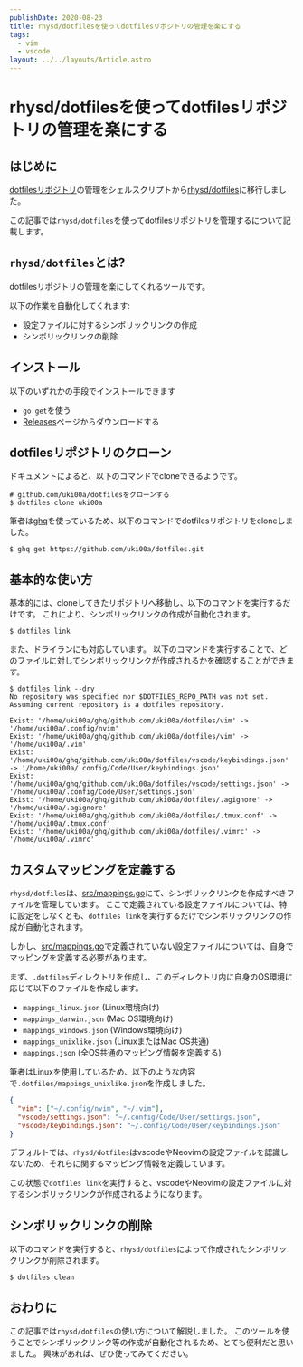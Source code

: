 ```yaml
---
publishDate: 2020-08-23
title: rhysd/dotfilesを使ってdotfilesリポジトリの管理を楽にする
tags:
  - vim
  - vscode
layout: ../../layouts/Article.astro
---
```


# rhysd/dotfilesを使ってdotfilesリポジトリの管理を楽にする

## はじめに

[dotfilesリポジトリ](https://github.com/uki00a/dotfiles)の管理をシェルスクリプトから[rhysd/dotfiles](https://github.com/rhysd/dotfiles)に移行しました。

この記事では`rhysd/dotfiles`を使ってdotfilesリポジトリを管理するについて記載します。

## `rhysd/dotfiles`とは?

dotfilesリポジトリの管理を楽にしてくれるツールです。

以下の作業を自動化してくれます:

- 設定ファイルに対するシンボリックリンクの作成
- シンボリックリンクの削除

## インストール

以下のいずれかの手段でインストールできます

- `go get`を使う
- [Releases](https://github.com/rhysd/dotfiles/releases)ページからダウンロードする

## dotfilesリポジトリのクローン

ドキュメントによると、以下のコマンドでcloneできるようです。

```shell
# github.com/uki00a/dotfilesをクローンする
$ dotfiles clone uki00a
```

筆者は[ghq](https://github.com/x-motemen/ghq)を使っているため、以下のコマンドでdotfilesリポジトリをcloneしました。

```shell
$ ghq get https://github.com/uki00a/dotfiles.git
```

## 基本的な使い方

基本的には、cloneしてきたリポジトリへ移動し、以下のコマンドを実行するだけです。
これにより、シンボリックリンクの作成が自動化されます。

```shell
$ dotfiles link
```

また、ドライランにも対応しています。
以下のコマンドを実行することで、どのファイルに対してシンボリックリンクが作成されるかを確認することができます。

```shell
$ dotfiles link --dry
No repository was specified nor $DOTFILES_REPO_PATH was not set. Assuming current repository is a dotfiles repository.

Exist: '/home/uki00a/ghq/github.com/uki00a/dotfiles/vim' -> '/home/uki00a/.config/nvim'
Exist: '/home/uki00a/ghq/github.com/uki00a/dotfiles/vim' -> '/home/uki00a/.vim'
Exist: '/home/uki00a/ghq/github.com/uki00a/dotfiles/vscode/keybindings.json' -> '/home/uki00a/.config/Code/User/keybindings.json'
Exist: '/home/uki00a/ghq/github.com/uki00a/dotfiles/vscode/settings.json' -> '/home/uki00a/.config/Code/User/settings.json'
Exist: '/home/uki00a/ghq/github.com/uki00a/dotfiles/.agignore' -> '/home/uki00a/.agignore'
Exist: '/home/uki00a/ghq/github.com/uki00a/dotfiles/.tmux.conf' -> '/home/uki00a/.tmux.conf'
Exist: '/home/uki00a/ghq/github.com/uki00a/dotfiles/.vimrc' -> '/home/uki00a/.vimrc'
```

## カスタムマッピングを定義する

`rhysd/dotfiles`は、[src/mappings.go](https://github.com/rhysd/dotfiles/blob/master/src/mappings.go)にて、シンボリックリンクを作成すべきファイルを管理しています。
ここで定義されている設定ファイルについては、特に設定をしなくとも、`dotfiles link`を実行するだけでシンボリックリンクの作成が自動化されます。

しかし、[src/mappings.go](https://github.com/rhysd/dotfiles/blob/master/src/mappings.go)で定義されていない設定ファイルについては、自身でマッピングを定義する必要があります。

まず、`.dotfiles`ディレクトリを作成し、このディレクトリ内に自身のOS環境に応じて以下のファイルを作成します。

- `mappings_linux.json` (Linux環境向け)
- `mappings_darwin.json` (Mac OS環境向け)
- `mappings_windows.json` (Windows環境向け)
- `mappings_unixlike.json` (LinuxまたはMac OS共通)
- `mappings.json` (全OS共通のマッピング情報を定義する)

筆者はLinuxを使用しているため、以下のような内容で`.dotfiles/mappings_unixlike.json`を作成しました。

```json
{
  "vim": ["~/.config/nvim", "~/.vim"],
  "vscode/settings.json": "~/.config/Code/User/settings.json",
  "vscode/keybindings.json": "~/.config/Code/User/keybindings.json"
}
```

デフォルトでは、`rhysd/dotfiles`はvscodeやNeovimの設定ファイルを認識しないため、それらに関するマッピング情報を定義しています。

この状態で`dotfiles link`を実行すると、vscodeやNeovimの設定ファイルに対するシンボリックリンクが作成されるようになります。

## シンボリックリンクの削除

以下のコマンドを実行すると、`rhysd/dotfiles`によって作成されたシンボリックリンクが削除されます。

```shell
$ dotfiles clean
```

## おわりに

この記事では`rhysd/dotfiles`の使い方について解説しました。
このツールを使うことでシンボリックリンク等の作成が自動化されるため、とても便利だと思いました。
興味があれば、ぜひ使ってみてください。
